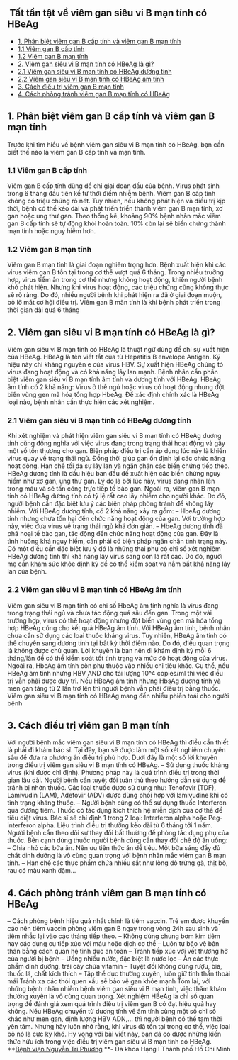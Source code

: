 ## ️ Tất tần tật về viêm gan siêu vi B mạn tính có HBeAg

  * [1. Phân biệt viêm gan B cấp tính và viêm gan B mạn tính](https://bvnguyentriphuong.com.vn/benh-truyen-nhiem/tat-tan-tat-ve-viem-gan-sieu-vi-b-man-tinh-co-hbeag#1-phn-bit-vim-gan-b-cp-tnh-v-vim-gan-b-mn-tnh)
  * [1.1 Viêm gan B cấp tính](https://bvnguyentriphuong.com.vn/benh-truyen-nhiem/tat-tan-tat-ve-viem-gan-sieu-vi-b-man-tinh-co-hbeag#11-vim-gan-b-cp-tnh)
  * [1.2 Viêm gan B mạn tính](https://bvnguyentriphuong.com.vn/benh-truyen-nhiem/tat-tan-tat-ve-viem-gan-sieu-vi-b-man-tinh-co-hbeag#12-vim-gan-b-mn-tnh)
  * [2. Viêm gan siêu vi B mạn tính có HBeAg là gì?](https://bvnguyentriphuong.com.vn/benh-truyen-nhiem/tat-tan-tat-ve-viem-gan-sieu-vi-b-man-tinh-co-hbeag#2-vim-gan-siu-vi-b-mn-tnh-c-hbeag-l-g)
  * [2.1 Viêm gan siêu vi B mạn tính có HBeAg dương tính](https://bvnguyentriphuong.com.vn/benh-truyen-nhiem/tat-tan-tat-ve-viem-gan-sieu-vi-b-man-tinh-co-hbeag#21-vim-gan-siu-vi-b-mn-tnh-c-hbeag-dng-tnh)
  * [2.2 Viêm gan siêu vi B mạn tính có HBeAg âm tính](https://bvnguyentriphuong.com.vn/benh-truyen-nhiem/tat-tan-tat-ve-viem-gan-sieu-vi-b-man-tinh-co-hbeag#22-vim-gan-siu-vi-b-mn-tnh-c-hbeag-m-tnh)
  * [3. Cách điều trị viêm gan B mạn tính](https://bvnguyentriphuong.com.vn/benh-truyen-nhiem/tat-tan-tat-ve-viem-gan-sieu-vi-b-man-tinh-co-hbeag#3-cch-iu-tr-vim-gan-b-mn-tnh)
  * [4. Cách phòng tránh viêm gan B mạn tính có HBeAg](https://bvnguyentriphuong.com.vn/benh-truyen-nhiem/tat-tan-tat-ve-viem-gan-sieu-vi-b-man-tinh-co-hbeag#4-cch-phng-trnh-vim-gan-b-mn-tnh-c-hbeag)


## **1. Phân biệt viêm gan B cấp tính và viêm gan B mạn tính**
Trước khi tìm hiểu về bệnh viêm gan siêu vi B mạn tính có HBeAg, bạn cần biết thế nào là viêm gan B cấp tính và mạn tính.
### **1.1 Viêm gan B cấp tính**
Viêm gan B cấp tính dùng để chỉ giai đoạn đầu của bệnh. Virus phát sinh trong 6 tháng đầu tiên kể từ thời điểm nhiễm bệnh. Viêm gan B cấp tính không có triệu chứng rõ nét. Tuy nhiên, nếu không phát hiện và điều trị kịp thời, bệnh có thể kéo dài và phát triển triển thành viêm gan B mạn tính, xơ gan hoặc ung thư gan. Theo thống kê, khoảng 90% bệnh nhân mắc viêm gan B cấp tính sẽ tự động khỏi hoàn toàn. 10% còn lại sẽ biến chứng thành mạn tính hoặc nguy hiểm hơn.
### **1.2 Viêm gan B mạn tính**
Viêm gan B mạn tính là giai đoạn nghiêm trọng hơn. Bệnh xuất hiện khi các virus viêm gan B tồn tại trong cơ thể vượt quá 6 tháng. Trong nhiều trường hợp, virus tiềm ẩn trong cơ thể nhưng không hoạt động, khiến người bệnh khó phát hiện. Nhưng khi virus hoạt động, các triệu chứng cũng không thực sẽ rõ ràng. Do đó, nhiều người bệnh khi phát hiện ra đã ở giai đoạn muộn, bỏ lỡ mất cơ hội điều trị.
Viêm gan B mãn tính là khi bệnh phát triển trong thời gian dài quá 6 tháng
## **2. Viêm gan siêu vi B mạn tính có HBeAg là gì?**
Viêm gan siêu vi B mạn tính có HBeAg là thuật ngữ dùng để chỉ sự xuất hiện của HBeAg. HBeAg là tên viết tắt của từ Hepatitis B envelope Antigen. Ký hiệu này chỉ kháng nguyên e của virus HBV. Sự xuất hiện HBeAg chứng tỏ virus đang hoạt động và có khả năng lây lan mạnh. Bệnh nhân cần phân biệt viêm gan siêu vi B mạn tính âm tính và dương tính với HBeAg. HBeAg âm tính có 2 khả năng: Virus ở thể ngủ hoặc virus có hoạt động nhưng đột biến vùng gen mã hóa tổng hợp HbeAg. Để xác định chính xác là HBeAg loại nào, bệnh nhân cần thực hiện các xét nghiệm.
### **2.1 Viêm gan siêu vi B mạn tính có HBeAg dương tính**
Khi xét nghiệm và phát hiện viêm gan siêu vi B mạn tính có HBeAg dương tính cũng đồng nghĩa với việc virus đang trong trạng thái hoạt động và gây một số tổn thương cho gan. Biện pháp điều trị cần áp dụng lúc này là khiến virus quay về trạng thái ngủ. Đồng thời giúp gan ổn định lại các chức năng hoạt động. Hạn chế tối đa sự lây lan và ngăn chặn các biến chứng tiếp theo.
HBeAg dương tính là dấu hiệu ban đầu để xuất hiện các biến chứng nguy hiểm như xơ gan, ung thư gan. Lý do là bởi lúc này, virus đang nhân lên trong máu và sẽ tấn công trực tiếp tế bào gan. Ngoài ra, viêm gan B mạn tính có HBeAg dương tính có tỷ lệ rất cao lây nhiễm cho người khác. Do đó, người bệnh cần đặc biệt lưu ý các biện pháp phòng tránh để không lây nhiễm.
Với HBeAg dương tính, có 2 khả năng xảy ra gồm:
– HbeAg dương tính nhưng chưa tổn hại đến chức năng hoạt động của gan. Với trường hợp này, việc đưa virus về trạng thái ngủ khá đơn giản.
– HbeAg dương tính đã phá hoại tế bào gan, tác động đến chức năng hoạt động của gan. Đây là tình huống khá nguy hiểm, cần phải có biện pháp ngăn chặn tình trạng này.
Có một điều cần đặc biệt lưu ý đó là những thai phụ có chỉ số xét nghiệm HBeAg dương tính thì khả năng lây virus sang con là rất cao. Do đó, người mẹ cần khám sức khỏe định kỳ để có thể kiểm soát và nắm bắt khả năng lây lan của bệnh.
### **2.2 Viêm gan siêu vi B mạn tính có HBeAg âm tính**
Viêm gan siêu vi B mạn tính có chỉ số HbeAg âm tính nghĩa là virus đang trong trạng thái ngủ và chưa tác động quá sâu đến gan. Trong một vài trường hợp, virus có thể hoạt động nhưng đột biến vùng gen mã hóa tổng hợp HBeAg cũng cho kết quả HBeAg âm tính. Với HBeAg âm tính, bệnh nhân chưa cần sử dụng các loại thuốc kháng virus. Tuy nhiên, HBeAg âm tính có thể chuyển sang dương tính tại bất kỳ thời điểm nào. Do đó, điều quan trọng là không được chủ quan. Lời khuyên là bạn nên đi khám định kỳ mỗi 6 tháng/lần để có thể kiểm soát tốt tình trạng và mức độ hoạt động của virus.
Ngoài ra, HbeAg âm tính còn phụ thuộc vào nhiều chỉ tiêu khác. Cụ thể, nếu HBeAg âm tính nhưng HBV AND cho tải lượng 10^4 copies/ml thì việc điều trị vẫn phải được duy trì. Nếu HBeAg âm tính nhưng HbsAg dương tính và men gan tăng từ 2 lần trở lên thì người bệnh vẫn phải điều trị bằng thuốc.
Viêm gan siêu vi B mạn tính có HBeAg mang đến nhiều phiền toái cho người bệnh
## **3. Cách điều trị viêm gan B mạn tính**
Với người bệnh mắc viêm gan siêu vi B mạn tính có HBeAg thì điều cần thiết là phải đi khám bác sĩ. Tại đây, bạn sẽ được làm một số xét nghiệm chuyên sâu để đưa ra phương án điều trị phù hợp. Dưới đây là một số lời khuyên trong điều trị viêm gan siêu vi B mạn tính có HBeAg.
– Sử dụng thuốc kháng virus (khi được chỉ định). Phương pháp này là quá trình điều trị trong thời gian lâu dài. Người bệnh cần tuyệt đối tuân thủ theo hướng dẫn sử dụng để tránh bị nhờn thuốc. Các loại thuốc được sử dụng như: Tenofovir (TDF), Lamivudin (LAM), Adefovir (ADV) được dùng phối hợp với lamivudine khi có tình trạng kháng thuốc.
– Người bệnh cũng có thể sử dụng thuốc Interferon qua đường tiêm. Thuốc có tác dụng kích thích hệ miễn dịch của cơ thể để tiêu diệt virus. Bác sĩ sẽ chỉ định 1 trong 2 loại: Interferon alpha
hoặc Peg-interferon alpha. Liệu trình điều trị thường kẻo dài từ 6 tháng tới 1 năm. Người bệnh cần theo dõi sự thay đổi bất thường đề phòng tác dụng phụ của thuốc.
Bên cạnh dùng thuốc người bệnh cũng cần thay đổi chế độ ăn uống:
– Chia nhỏ các bữa ăn. Nên ưu tiên thức ăn dễ tiêu. Một bữa sáng đầy đủ chất dinh dưỡng là vô cùng quan trọng với bệnh nhân mắc viêm gan B mạn tính.
– Hạn chế các thực phẩm chứa nhiều sắt như lòng đỏ trứng gà, thịt bò, rau có màu xanh đậm…
## **4. Cách phòng tránh viêm gan B mạn tính có HBeAg**
– Cách phòng bệnh hiệu quả nhất chính là tiêm vaccin. Trẻ em được khuyến cáo nên tiêm vaccin phòng viêm gan B ngay trong vòng 24h sau sinh và tiêm nhắc lại vào các tháng tiếp theo.
– Không dùng chung bơm kim tiêm hay các dụng cụ tiếp xúc với máu hoặc dịch cơ thể
– Luôn tự bảo vệ bản thân bằng cách quan hệ tình dục an toàn
– Tránh tiếp xúc với vết thương hở của người bị bệnh
– Uống nhiều nước, đặc biệt là nước lọc
– Ăn các thực phẩm dinh dưỡng, trái cây chứa vitamin
– Tuyệt đối không dùng rượu, bia, thuốc lá, chất kích thích
– Tập thể dục thường xuyên, luôn giữ tinh thần thoải mái
Tránh xa các thói quen xấu sẽ bảo vệ gan khỏe mạnh
Tóm lại, với những bệnh nhân nhiễm bệnh viêm gan siêu vi B mạn tính, việc thăm khám thường xuyên là vô cùng quan trọng. Xét nghiệm HBeAg là chỉ số quan trọng để đánh giá xem quá trình điều trị viêm gan B có đạt hiệu quả hay không. Nếu HBeAg chuyển từ dương tính về âm tính cùng một số chỉ số khác như men gan, định lượng HBV ADN,… thì người bệnh có thể tạm thời yên tâm. Nhưng hãy luôn nhớ rằng, khi virus đã tồn tại trong cơ thể, việc loại bỏ nó là cực kỳ khó.
Hy vọng với bài viết này, bạn đã có được những kiến thức hữu ích trong việc điều trị viêm gan siêu vi B mạn tính có HBeAg.
**[Bệnh viện Nguyễn Tri Phương](https://bvnguyentriphuong.com.vn/) **- Đa khoa Hạng I Thành phố Hồ Chí Minh
